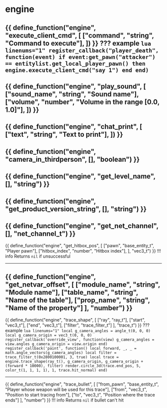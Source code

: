 # engine

{{ define_function("engine", "execute_client_cmd", [
    ["command", "string", "Command to execute"],
]) }}
??? example
    ``` lua linenums="1"
    register_callback("player_death", function(event)
        if event:get_pawn("attacker") == entitylist.get_local_player_pawn() then 
            engine.execute_client_cmd("say 1")
        end
    end)
    ```
---
{{ define_function("engine", "play_sound", [
    ["sound_name", "string", "Sound name"],
    ["volume", "number", "Volume in the range [0.0, 1.0]"],
]) }}
---
{{ define_function("engine", "chat_print", [
    ["text", "string", "Text to print"],
]) }}
---
{{ define_function("engine", "camera_in_thirdperson", [], "boolean") }}
---
{{ define_function("engine", "get_level_name", [], "string") }}
---
{{ define_function("engine", "get_product_version_string", [], "string") }}
---
{{ define_function("engine", "get_net_channel", [], "net_channel_t") }}
---
{{ define_function("engine", "get_hitbox_pos", [
    ["pawn", "base_entity_t", "Player pawn"],
    ["hitbox_index", "number", "Hitbox index"],
], "vec3_t") }}
!!! info 
    Returns `nil` if unsuccessful

---
{{ define_function("engine", "get_netvar_offset", [
    ["module_name", "string", "Module name"],
    ["table_name", "string", "Name of the table"],
    ["prop_name", "string", "Name of the property"]
], "number") }}
---
{{ define_function("engine", "trace_shape", [
    ["ray", "ray_t"],
    ["start", "vec3_t"],
    ["end", "vec3_t"],
    ["filter", "trace_filter_t"]
], "trace_t") }}
??? example
    ``` lua linenums="1"
    local g_camera_angles = angle_t(0, 0, 0)
    local g_camera_origin = vec3_t(0, 0, 0)
    register_callback('override_view', function(view) g_camera_angles = view.angles g_camera_origin = view.origin end)
    register_callback('paint', function()
        local forward, _, _ = math.angle_vectors(g_camera_angles)
        local filter = trace_filter_t(0x2800100001, 3, true)
        local trace = engine.trace_shape(ray_t(), g_camera_origin, g_camera_origin + (forward * 10000), filter)
        render.circle_3d(trace.end_pos, 5, color_t(1, 1, 1, 1), 1, trace.hit_normal)
    end)
    ```

---

{{ define_function("engine", "trace_bullet", [
    ["from_pawn", "base_entity_t", "Player whose weapon will be used for this trace"],
    ["from", "vec3_t", "Position to start tracing from"],
    ["to", "vec3_t", "Position where the trace ends"]
], "number") }}
!!! info 
    Returns `nil` if bullet can't hit
